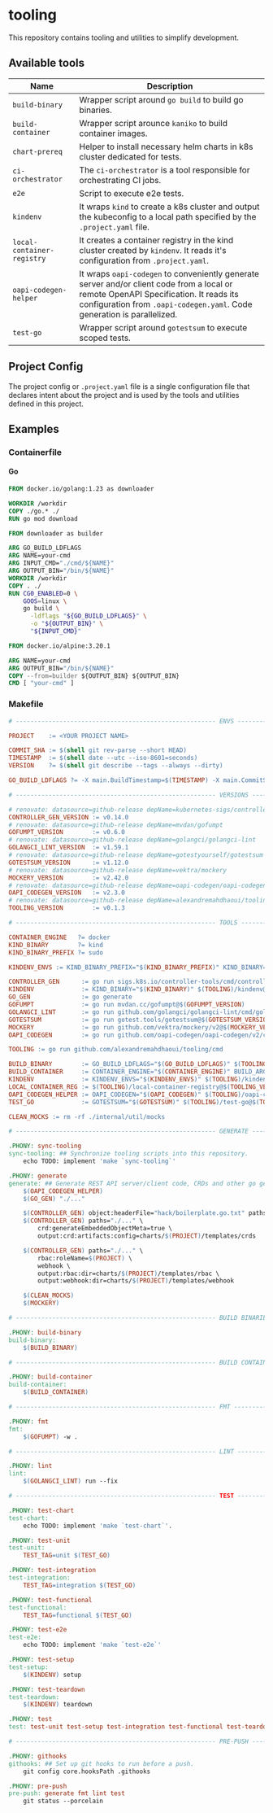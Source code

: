 # tooling

This repository contains tooling and utilities to simplify development.

## Available tools

| Name                       | Description                                                                                                                                                                                                     |
|----------------------------|-----------------------------------------------------------------------------------------------------------------------------------------------------------------------------------------------------------------|
| `build-binary` | Wrapper script around `go build` to build go binaries. |
| `build-container` | Wrapper script arounce `kaniko` to build container images. |
| `chart-prereq` | Helper to install necessary helm charts in k8s cluster dedicated for tests. |
| `ci-orchestrator` | The `ci-orchestrator` is a tool responsible for orchestrating CI jobs. |
| `e2e` | Script to execute e2e tests. |
| `kindenv`                  | It wraps `kind` to create a k8s cluster and output the kubeconfig to a local path specified by the `.project.yaml` file.                                                                                        |
| `local-container-registry` | It creates a container registry in the kind cluster created by `kindenv`. It reads it's configuration from `.project.yaml`.                                                                                     | 
| `oapi-codegen-helper`      | It wraps `oapi-codegen` to conveniently generate server and/or client code from a local or remote OpenAPI Specification. It reads its configuration from `.oapi-codegen.yaml`. Code generation is parallelized. | 
| `test-go` | Wrapper script around `gotestsum` to execute scoped tests. |

## Project Config

The project config or `.project.yaml` file is a single configuration file that declares intent about the project and is
used by the tools and utilities defined in this project.

## Examples

### Containerfile

#### Go

```Dockerfile
FROM docker.io/golang:1.23 as downloader

WORKDIR /workdir
COPY ./go.* ./
RUN go mod download

FROM downloader as builder

ARG GO_BUILD_LDFLAGS
ARG NAME=your-cmd
ARG INPUT_CMD="./cmd/${NAME}"
ARG OUTPUT_BIN="/bin/${NAME}"
WORKDIR /workdir
COPY . ./
RUN CG0_ENABLED=0 \
    GOOS=linux \
    go build \
      -ldflags "${GO_BUILD_LDFLAGS}" \
      -o "${OUTPUT_BIN}" \
      "${INPUT_CMD}"

FROM docker.io/alpine:3.20.1

ARG NAME=your-cmd
ARG OUTPUT_BIN="/bin/${NAME}"
COPY --from=builder ${OUTPUT_BIN} ${OUTPUT_BIN}
CMD [ "your-cmd" ]
```

### Makefile

```Makefile
# ------------------------------------------------------- ENVS ------------------------------------------------------- #

PROJECT    := <YOUR PROJECT NAME>

COMMIT_SHA := $(shell git rev-parse --short HEAD)
TIMESTAMP  := $(shell date --utc --iso-8601=seconds)
VERSION    ?= $(shell git describe --tags --always --dirty)

GO_BUILD_LDFLAGS ?= -X main.BuildTimestamp=$(TIMESTAMP) -X main.CommitSHA=$(COMMIT_SHA) -X main.Version=$(VERSION)

# ------------------------------------------------------- VERSIONS --------------------------------------------------- #

# renovate: datasource=github-release depName=kubernetes-sigs/controller-tools
CONTROLLER_GEN_VERSION := v0.14.0
# renovate: datasource=github-release depName=mvdan/gofumpt
GOFUMPT_VERSION        := v0.6.0
# renovate: datasource=github-release depName=golangci/golangci-lint
GOLANGCI_LINT_VERSION  := v1.59.1
# renovate: datasource=github-release depName=gotestyourself/gotestsum
GOTESTSUM_VERSION      := v1.12.0
# renovate: datasource=github-release depName=vektra/mockery
MOCKERY_VERSION        := v2.42.0
# renovate: datasource=github-release depName=oapi-codegen/oapi-codegen
OAPI_CODEGEN_VERSION   := v2.3.0
# renovate: datasource=github-release depName=alexandremahdhaoui/tooling
TOOLING_VERSION        := v0.1.3

# ------------------------------------------------------- TOOLS ------------------------------------------------------ #

CONTAINER_ENGINE   ?= docker
KIND_BINARY        ?= kind
KIND_BINARY_PREFIX ?= sudo

KINDENV_ENVS := KIND_BINARY_PREFIX="$(KIND_BINARY_PREFIX)" KIND_BINARY="$(KIND_BINARY)"

CONTROLLER_GEN      := go run sigs.k8s.io/controller-tools/cmd/controller-gen@$(CONTROLLER_GEN_VERSION)
KINDENV             := KIND_BINARY="$(KIND_BINARY)" $(TOOLING)/kindenv@$(TOOLING_VERSION)
GO_GEN              := go generate
GOFUMPT             := go run mvdan.cc/gofumpt@$(GOFUMPT_VERSION)
GOLANGCI_LINT       := go run github.com/golangci/golangci-lint/cmd/golangci-lint@$(GOLANGCI_LINT_VERSION)
GOTESTSUM           := go run gotest.tools/gotestsum@$(GOTESTSUM_VERSION) --format pkgname
MOCKERY             := go run github.com/vektra/mockery/v2@$(MOCKERY_VERSION)
OAPI_CODEGEN        := go run github.com/oapi-codegen/oapi-codegen/v2/cmd/oapi-codegen@$(OAPI_CODEGEN_VERSION)

TOOLING := go run github.com/alexandremahdhaoui/tooling/cmd

BUILD_BINARY        := GO_BUILD_LDFLAGS="$(GO_BUILD_LDFLAGS)" $(TOOLING)/build-binary@$(TOOLING_VERSION)
BUILD_CONTAINER     := CONTAINER_ENGINE="$(CONTAINER_ENGINE)" BUILD_ARGS="GO_BUILD_LDFLAGS=$(GO_BUILD_LDFLAGS)" $(TOOLING)/build-container@$(TOOLING_VERSION)
KINDENV             := KINDENV_ENVS="$(KINDENV_ENVS)" $(TOOLING)/kindenv@$(TOOLING_VERSION)
LOCAL_CONTAINER_REG := $(TOOLING)/local-container-registry@$(TOOLING_VERSION)
OAPI_CODEGEN_HELPER := OAPI_CODEGEN="$(OAPI_CODEGEN)" $(TOOLING)/oapi-codegen-helper@$(TOOLING_VERSION)
TEST_GO             := GOTESTSUM="$(GOTESTSUM)" $(TOOLING)/test-go@$(TOOLING_VERSION)

CLEAN_MOCKS := rm -rf ./internal/util/mocks

# ------------------------------------------------------- GENERATE --------------------------------------------------- #

.PHONY: sync-tooling
sync-tooling: ## Synchronize tooling scripts into this repository.
	echo TODO: implement 'make `sync-tooling`'

.PHONY: generate
generate: ## Generate REST API server/client code, CRDs and other go generators.
	$(OAPI_CODEGEN_HELPER)
	$(GO_GEN) "./..."

	$(CONTROLLER_GEN) object:headerFile="hack/boilerplate.go.txt" paths="./..."
	$(CONTROLLER_GEN) paths="./..." \
		crd:generateEmbeddedObjectMeta=true \
		output:crd:artifacts:config=charts/$(PROJECT)/templates/crds

	$(CONTROLLER_GEN) paths="./..." \
		rbac:roleName=$(PROJECT) \
		webhook \
		output:rbac:dir=charts/$(PROJECT)/templates/rbac \
		output:webhook:dir=charts/$(PROJECT)/templates/webhook

	$(CLEAN_MOCKS)
	$(MOCKERY)

# ------------------------------------------------------- BUILD BINARIES --------------------------------------------- #

.PHONY: build-binary
build-binary:
	$(BUILD_BINARY)

# ------------------------------------------------------- BUILD CONTAINERS -------------------------------------------- #

.PHONY: build-container
build-container:
	$(BUILD_CONTAINER)

# ------------------------------------------------------- FMT -------------------------------------------------------- #

.PHONY: fmt
fmt:
	$(GOFUMPT) -w .

# ------------------------------------------------------- LINT ------------------------------------------------------- #

.PHONY: lint
lint:
	$(GOLANGCI_LINT) run --fix

# ------------------------------------------------------- TEST ------------------------------------------------------- #

.PHONY: test-chart
test-chart:
	echo TODO: implement 'make `test-chart`'.

.PHONY: test-unit
test-unit:
	TEST_TAG=unit $(TEST_GO)

.PHONY: test-integration
test-integration:
	TEST_TAG=integration $(TEST_GO)

.PHONY: test-functional
test-functional:
	TEST_TAG=functional $(TEST_GO)

.PHONY: test-e2e
test-e2e:
	echo TODO: implement 'make `test-e2e`'

.PHONY: test-setup
test-setup:
	$(KINDENV) setup

.PHONY: test-teardown
test-teardown:
	$(KINDENV) teardown

.PHONY: test
test: test-unit test-setup test-integration test-functional test-teardown

# ------------------------------------------------------- PRE-PUSH --------------------------------------------------- #

.PHONY: githooks
githooks: ## Set up git hooks to run before a push.
	git config core.hooksPath .githooks

.PHONY: pre-push
pre-push: generate fmt lint test
	git status --porcelain

```

